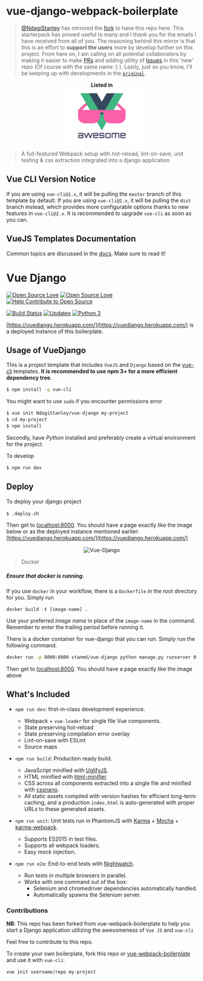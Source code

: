 # vue-django-webpack-boilerplate

> [@NdagiStanley](https://github.com/NdagiStanley) has mirrored the [fork](https://github.com/NdagiStanley/vue-django-fork) to have this repo here. This starterpack has proved useful to many and I thank you for the emails I have received from all of you. The reasoning behind this mirror is that this is an effort to **support the users** more by develop further on this project. From here on, I am calling on all potential collaborators by making it easier to make [PRs](https://github.com/NdagiStanley/vue-django/pulls) and adding utility of [Issues](https://github.com/NdagiStanley/vue-django/issues) in this 'new' repo (Of course with the same name :) ). Lastly, just so you know, I'll be keeping up with developments in the [`original`](https://github.com/vuejs-templates/webpack).

<p align="center">
  <b>Listed in</b>
  <br>
  <a href="https://github.com/vuejs/awesome-vue#scaffold" target="_blank"><img src="https://github.com/vuejs/awesome-vue/raw/master/logo.svg?sanitize=true" align="center" height="150" alt="Awesome VueJS"></a>
</p>

> A full-featured Webpack setup with hot-reload, lint-on-save, unit testing & css extraction integrated into a django application

## Vue CLI Version Notice

If you are using `vue-cli@1.x`, it will be pulling the `master` branch of this template by default. If you are using `vue-cli@2.x`, it will be pulling the `dist` branch instead, which provides more configurable options thanks to new features in `vue-cli@2.x`. It is recommended to upgrade `vue-cli` as soon as you can.

## VueJS Templates Documentation

Common topics are discussed in the [docs](http://vuejs-templates.github.io/webpack). Make sure to read it!

# Vue Django
[![Open Source Love](https://badges.frapsoft.com/os/v1/open-source.svg?v=102)](https://github.com/ellerbrock/open-source-badge/)
[![Open Source Love](https://badges.frapsoft.com/os/mit/mit.svg?v=102)](https://github.com/ellerbrock/open-source-badge/)
[![Help Contribute to Open Source](https://www.codetriage.com/ndagistanley/vue-django/badges/users.svg)](https://www.codetriage.com/ndagistanley/vue-django)

[![Build Status](https://semaphoreci.com/api/v1/stanmd/vue-django/branches/v1-d1/badge.svg)](https://semaphoreci.com/stanmd/vue-django)
[![Updates](https://pyup.io/repos/github/NdagiStanley/vue-django/shield.svg)](https://pyup.io/repos/github/NdagiStanley/vue-django/)
[![Python 3](https://pyup.io/repos/github/NdagiStanley/vue-django/python-3-shield.svg)](https://pyup.io/repos/github/NdagiStanley/vue-django/)

[https://vuedjango.herokuapp.com/](https://vuedjango.herokuapp.com/) is a deployed instance of this boilerplate.

## Usage of VueDjango

This is a project template that includes `VueJS` and `Django` based on the [vue-cli](https://github.com/vuejs/vue-cli) templates. **It is recommended to use npm 3+ for a more efficient dependency tree.**

``` bash
$ npm install -g vue-cli
```
You might want to use ```sudo``` if you encounter permissions error
```bash
$ vue init NdagiStanley/vue-django my-project
$ cd my-project
$ npm install
```

Secondly, have *Python* installed and preferably create a virtual environment for the project.

To develop

```bash
$ npm run dev
```

## Deploy
To deploy your django project

`$ .deploy.sh`

Then get to [localhost:8000](http://localhost:8000/). You should have a page exactly like the image below or as the deployed instance mentioned earlier: [https://vuedjango.herokuapp.com/](https://vuedjango.herokuapp.com/)

<p align="center">
  <img src="http://i.imgur.com/sY3IpBE.png?1" align="center" height="500" alt="Vue-Django">
</p>

> Docker

##### Ensure that **docker** is running.

If you use `docker` in your workflow, there is a `Dockerfile` in the root directory for you. Simply run
```
docker build -t [image-name] .
```
Use your preferred _image name_ in place of the `image-name` in the command. Remember to enter the trailing period before running it.

There is a docker container for vue-django that you can run. Simply run the following command.
```bash
docker run -p 8000:8000 stanmd/vue-django python manage.py runserver 0.0.0.0:8000
```

Then get to [localhost:8000](http://localhost:8000/). You should have a page exactly like the image above

## What's Included

- `npm run dev`: first-in-class development experience.
  - Webpack + `vue-loader` for single file Vue components.
  - State preserving hot-reload
  - State preserving compilation error overlay
  - Lint-on-save with ESLint
  - Source maps

- `npm run build`: Production ready build.
  - JavaScript minified with [UglifyJS](https://github.com/mishoo/UglifyJS2).
  - HTML minified with [html-minifier](https://github.com/kangax/html-minifier).
  - CSS across all components extracted into a single file and minified with [cssnano](https://github.com/ben-eb/cssnano).
  - All static assets compiled with version hashes for efficient long-term caching, and a production `index.html` is auto-generated with proper URLs to these generated assets.

- `npm run unit`: Unit tests run in PhantomJS with [Karma](http://karma-runner.github.io/0.13/index.html) + [Mocha](http://mochajs.org/) + [karma-webpack](https://github.com/webpack/karma-webpack).
  - Supports ES2015 in test files.
  - Supports all webpack loaders.
  - Easy mock injection.

- `npm run e2e`: End-to-end tests with [Nightwatch](http://nightwatchjs.org/).
  - Run tests in multiple browsers in parallel.
  - Works with one command out of the box:
    - Selenium and chromedriver dependencies automatically handled.
    - Automatically spawns the Selenium server.

### Contributions

**NB**: This repo has been forked from vue-webpack-boilerplate to help you start a Django application utilizing the awesomeness of `Vue JS` and `vue-cli`

Feel free to contribute to this repo.

To create your own boilerplate, fork this repo or [vue-webpack-boilerplate](https://github.com/vuejs-templates/webpack) and use it with `vue-cli`:

``` bash
vue init username/repo my-project
```
